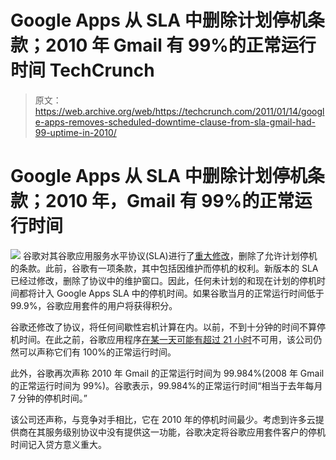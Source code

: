 # Google Apps 从 SLA 中删除计划停机条款；2010 年 Gmail 有 99%的正常运行时间 TechCrunch

> 原文：<https://web.archive.org/web/https://techcrunch.com/2011/01/14/google-apps-removes-scheduled-downtime-clause-from-sla-gmail-had-99-uptime-in-2010/>

# Google Apps 从 SLA 中删除计划停机条款；2010 年，Gmail 有 99%的正常运行时间

![](img/8ad2036baa247b6e55f44ab194ca9e24.png)
谷歌对其谷歌应用服务水平协议(SLA)进行了[重大修改](https://web.archive.org/web/20221005100118/http://googleenterprise.blogspot.com/2011/01/destination-dial-tone-getting-google.html)，删除了允许计划停机的条款。此前，谷歌有一项条款，其中包括因维护而停机的权利。新版本的 SLA 已经过修改，删除了协议中的维护窗口。因此，任何未计划的和现在计划的停机时间都将计入 Google Apps SLA 中的停机时间。如果谷歌当月的正常运行时间低于 99.9%，谷歌应用套件的用户将获得积分。

谷歌还修改了协议，将任何间歇性宕机计算在内。以前，不到十分钟的时间不算停机时间。在此之前，谷歌应用程序[在某一天可能有超过 21 小时](https://web.archive.org/web/20221005100118/https://beta.techcrunch.com/2008/12/04/googles-apps-sla-allows-it-to-minimize-downtime-of-gmail-calendar-and-more/)不可用，该公司仍然可以声称它们有 100%的正常运行时间。

此外，谷歌再次声称 2010 年 Gmail 的正常运行时间为 99.984%(2008 年 Gmail 的正常运行时间为 99%)。谷歌表示，99.984%的正常运行时间“相当于去年每月 7 分钟的停机时间。”

该公司还声称，与竞争对手相比，它在 2010 年的停机时间最少。考虑到许多云提供商在其服务级别协议中没有提供这一功能，谷歌决定将谷歌应用套件客户的停机时间记入贷方意义重大。